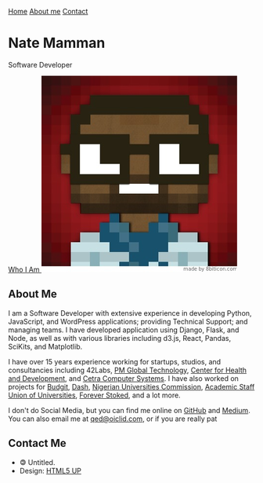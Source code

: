 [Home](#) [About me](#about) [Contact](#contact)

Nate Mamman
===========

Software Developer

[Who I Am ![](images/me.jpg)](#about)

About Me
--------

I am a Software Developer with extensive experience in developing
Python, JavaScript, and WordPress applications; providing Technical
Support; and managing teams. I have developed application using Django,
Flask, and Node, as well as with various libraries including d3.js,
React, Pandas, SciKits, and Matplotlib.

I have over 15 years experience working for startups, studios, and
consultancies including 42Labs, [PM Global
Technology](https://www.pmglobaltechnology.com/), [Center for Health and
Development](http://chduniport.org/), and [Cetra Computer
Systems](cetracom.net). I have also worked on projects for
[Budgit](https://yourbudgit.com), [Dash](https://dash.ng), [Nigerian
Universities Commission](http://nuc.edu.ng/), [Academic Staff Union of
Universities](http://asuu.com.ng/), [Forever
Stoked](https://www.foreverstoked.com/), and a lot more.

I don't do Social Media, but you can find me online on
[GitHub](https://github.com/oiclid) and
[Medium](https://medium.com/@oiclid). You can also email me at
[qed@oiclid.com](mailto:qed@oiclid.com), or if you are really pat

Contact Me
----------

-   🄯 Untitled.
-   Design: [HTML5 UP](http://html5up.net)

